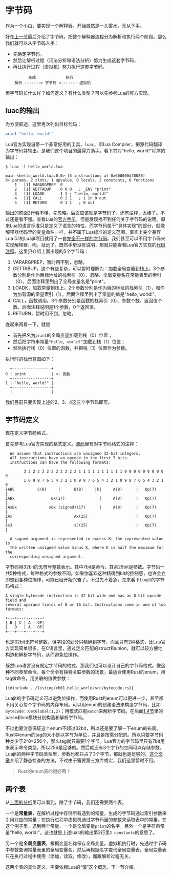 # 字节码

作为一个小白，要实现一个解释器，开始自然是一头雾水，无从下手。

好在[上一节](./ch01-01.principles.md)最后介绍了字节码，把整个解释器流程分为解析和执行两个阶段。那么我们就可以从字节码入手：

- 先确定字节码，
- 然后让解析过程（词法分析和语法分析）努力生成这套字节码，
- 再让执行过程（虚拟机）努力执行这套字节码。

```
          生成             执行
    解析 -------> 字节码 <------- 虚拟机
```

但字节码长什么样？如何定义？有什么类型？可以先参考Lua的官方实现。

## luac的输出

为方便叙述，这里再次列出目标代码：

```lua
print "hello, world!"
```

Lua官方实现自带一个非常好用的工具，`luac`，即Lua Compiler，把源代码翻译为字节码并输出。是我们这个项目的最得力助手。看下其对"hello, world!"程序的输出：

```
$ luac -l hello_world.lua

main <hello_world.lua:0,0> (5 instructions at 0x600000d78080)
0+ params, 2 slots, 1 upvalue, 0 locals, 2 constants, 0 functions
	1	[1]	VARARGPREP	0
	2	[1]	GETTABUP 	0 0 0	; _ENV "print"
	3	[1]	LOADK    	1 1	; "hello, world!"
	4	[1]	CALL     	0 2 1	; 1 in 0 out
	5	[1]	RETURN   	0 1 1	; 0 out
```

输出的前面2行看不懂，先忽略。后面应该就是字节码了，还有注释，太棒了。不过还是看不懂。查看Lua的[官方手册](https://www.lua.org/manual/5.4/)，但是发现找不到任何关于字节码的说明。原来Lua的语言标准只是定义了语言的特性，而字节码属于“具体实现”的部分，就像解释器代码里的变量命名一样，并不属于Lua标准的定义范围。事实上完全兼容Lua 5.1的Luajit项目就用了一套[完全不一样的字节码](http://wiki.luajit.org/Bytecode-2.0)。我们甚至可以不用字节码来实现解释器，呃，扯远了。既然手册没有说明，那就只能查看Lua官方实现的[代码注释](https://github.com/lua/lua/blob/v5.4.0/lopcodes.h#L196)。这里只介绍上面出现的5个字节码：

1. VARARGPREP，暂时用不到，忽略。
2. GETTABUP，这个有些复杂，可以暂时理解为：加载全局变量到栈上。3个参数分别是作为目标地址的栈索引（0）、忽略、全局变量名在常量表里的索引（0）。后面注释里列出了全局变量名是"print"。
3. LOADK，加载常量到栈上。2个参数分别是作为目的地址的栈索引（1），和作为加载源的常量索引（1）。后面注释里列出了常量的值是"hello, world!"。
4. CALL，函数调用。3个参数分别是函数的栈索引（0）、参数个数、返回值个数。后面注释说明是1个参数，0个返回值。
5. RETURN，暂时用不到，忽略。

连起来再看一下，就是

- 首先把名为`print`的全局变量加载到栈（0）位置；
- 然后把字符串常量`"hello, world!"`加载到栈（1）位置；
- 然后执行栈（0）位置的函数，并把栈（1）位置作为参数。

执行时的栈示意图如下：

```
  +-----------------+
0 | print           | <- 函数
  +-----------------+
1 | "hello, world!" |
  +-----------------+
  |                 |
```

我们目前只要实现上述的2、3、4这三个字节码即可。

## 字节码定义

现在定义字节码格式。

首先参考Lua官方实现的格式定义。[源码](https://github.com/lua/lua/blob/v5.4.0/lopcodes.h#L13)里有对字节码格式的注释：

```
  We assume that instructions are unsigned 32-bit integers.
  All instructions have an opcode in the first 7 bits.
  Instructions can have the following formats:

        3 3 2 2 2 2 2 2 2 2 2 2 1 1 1 1 1 1 1 1 1 1 0 0 0 0 0 0 0 0 0 0
        1 0 9 8 7 6 5 4 3 2 1 0 9 8 7 6 5 4 3 2 1 0 9 8 7 6 5 4 3 2 1 0
iABC          C(8)     |      B(8)     |k|     A(8)      |   Op(7)     |
iABx                Bx(17)               |     A(8)      |   Op(7)     |
iAsBx              sBx (signed)(17)      |     A(8)      |   Op(7)     |
iAx                           Ax(25)                     |   Op(7)     |
isJ                           sJ(25)                     |   Op(7)     |

  A signed argument is represented in excess K: the represented value is
  the written unsigned value minus K, where K is half the maximum for the
  corresponding unsigned argument.
```

字节码用32bit的无符号整数表示。其中7bit是命令，其余25bit是参数。字节码一共5种格式，每种格式的参数不同。如果你喜欢这种精确到bit的控制感，也许会立即想到各种位操作，可能已经开始兴奋了。不过先不着急，先来看下Luajit的字节码格式：

```
A single bytecode instruction is 32 bit wide and has an 8 bit opcode field and
several operand fields of 8 or 16 bit. Instructions come in one of two formats:

+---+---+---+---+
| B | C | A | OP|
|   D   | A | OP|
+---+---+---+---+
```

也是32bit无符号整数，但字段的划分只精确到字节，而且只有2种格式，比Lua官方实现简单很多。在C语言里，通过定义匹配的struct和union，就可以较方便地构造和解析字节码，从而避免位操作。

既然Lua语言没有规定字节码的格式，那我们也可以设计自己的字节码格式。像这种不同类型命令，每个命令有独特关联参数的场景，最适合使用Rust的enum，用tag做命令，用关联的值做参数：

```rust,ignore
{{#include ../listing/ch01.hello_world/src/bytecode.rs}}
```

Luajit的字节码定义可以避免位操作，而使用Rust的enum可以更进一步，甚至都不用关心每个字节码的内存布局。可以用enum的创建语法来构造字节码，比如`ByteCode::GetGlobal(1,2)`；用模式匹配`match`来解析字节码。在后面[1.4节](./ch01-04.lets_do_it.md)里的parse和vm模块分别构造和解析字节码。

不过也要注意保证这个enum不超过32bit，所以还是要了解一下enum的布局。Rust中enum的tag的大小是以字节为单位，并且是按需分配的。所以只要字节码种类少于2^8=256个，那么tag就只需要1个字节。Lua官方的字节码里只有7bit用来表示命令类型，所以256是足够的。然后就还有3个字节的空间可以存储参数。Luajit的两种字节码类型里，参数也都只占了3个字节，那就也是足够的。[这个文章](https://stackoverflow.com/questions/62547749/can-i-limit-the-size-of-a-rust-enum)介绍了静态检查的方法，不过由于需要第三方库或宏，我们这里暂时不用。

> Rust的enum真的很好用！

## 两个表

从[上面的分析](#luac的输出)里可以看到，除了字节码，我们还需要两个表。

一个是**常量表**，在解析过程中存储所有遇到的常量，生成的字节码通过索引参数来引用对应的常量；在执行过程中虚拟机通过字节码里的参数来读取表中的常量。在这个例子里，遇到两个常量，一个是全局变量`print`的名字，另外一个是字符串常量"hello, world!"。这也就是上述luac的输出第2行里`2 constants`的意思了。

另一个是**全局变量表**，根据变量名称保存全局变量。虚拟机执行时，先通过字节码中参数查询常量表里的全局变量名，然后再根据名字查询全局变量表。全局变量表只在执行过程中使用（添加，读取，修改），而跟解析过程无关。

这两个表的具体定义，需要依赖Lua的“值”这个概念，下一节介绍。